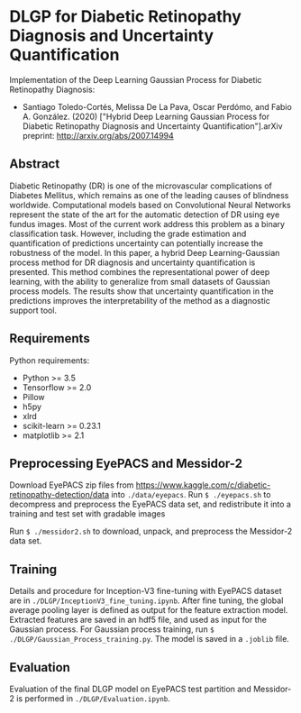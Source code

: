 # DLGP for Diabetic Retinopathy Diagnosis and Uncertainty Quantification

Implementation of the Deep Learning Gaussian Process for Diabetic Retinopathy Diagnosis:

* Santiago Toledo-Cortés, Melissa De La Pava, Oscar Perdómo, and Fabio A. González. (2020) ["Hybrid Deep Learning Gaussian Process for Diabetic Retinopathy Diagnosis and Uncertainty Quantification"].arXiv preprint: http://arxiv.org/abs/2007.14994

## Abstract

Diabetic Retinopathy (DR) is one of the microvascular complications of Diabetes Mellitus, which remains as one of the leading causes of blindness worldwide. Computational models based on Convolutional Neural Networks represent the state of the art for the automatic detection of DR using eye fundus images. Most of the current work address this problem as a binary classification task. However, including the grade estimation and quantification of predictions uncertainty can potentially increase the robustness of the model. In this paper, a hybrid Deep Learning-Gaussian process method for DR diagnosis and uncertainty quantification is presented. This method combines the representational power of deep learning, with the ability to generalize from small datasets of Gaussian process models. The results show that uncertainty quantification in the predictions improves the interpretability of the method as a diagnostic support tool.

## Requirements

Python requirements:

- Python >= 3.5
- Tensorflow >= 2.0
- Pillow
- h5py
- xlrd
- scikit-learn >= 0.23.1
- matplotlib >= 2.1

## Preprocessing EyePACS and Messidor-2

Download EyePACS zip files from https://www.kaggle.com/c/diabetic-retinopathy-detection/data into `./data/eyepacs`. Run `$ ./eyepacs.sh` to decompress and preprocess the EyePACS data set, and redistribute it into a training and test set with gradable images

Run `$ ./messidor2.sh` to download, unpack, and preprocess the Messidor-2 data set.

## Training

Details and procedure for Inception-V3 fine-tuning with EyePACS dataset are in `./DLGP/InceptionV3_fine_tuning.ipynb`. After fine tuning, the global average pooling layer is defined as output for the feature extraction model. Extracted features are saved in an hdf5 file, and used as input for the Gaussian process. For Gaussian process training, run `$ ./DLGP/Gaussian_Process_training.py`. The model is saved in a `.joblib` file.

## Evaluation

Evaluation of the final DLGP model on EyePACS test partition and Messidor-2 is performed in `./DLGP/Evaluation.ipynb`.